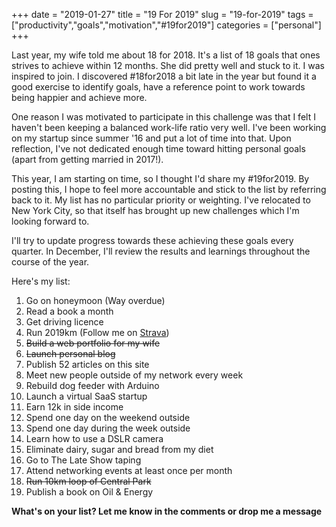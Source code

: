 +++ 
date = "2019-01-27"
title = "19 For 2019"
slug = "19-for-2019"
tags = ["productivity","goals","motivation","#19for2019"]
categories = ["personal"]
+++

Last year, my wife told me about 18 for 2018. It's a list of 18 goals that ones strives to achieve within 12 months. She did pretty well and stuck to it. I was inspired to join. I discovered #18for2018 a bit late in the year but found it a good exercise to identify goals, have a reference point to work towards being happier and achieve more. 

One reason I was motivated to participate in this challenge was that I felt I haven't been keeping a balanced work-life ratio very well. I've been  working on my startup since summer '16 and put a lot of time into that. Upon reflection, I've not dedicated enough time toward hitting personal goals (apart from getting married in 2017!).

This year, I am starting on time, so I thought I'd share my #19for2019. By posting this, I hope to feel more accountable and stick to the list by referring back to it. My list has no particular priority or weighting. I've relocated to New York City, so that itself has brought up new challenges which I'm looking forward to.

I'll try to update progress towards these achieving these goals every quarter. In December, I'll review the results and learnings throughout the course of the year.

Here's my list:

1. Go on honeymoon (Way overdue)
2. Read a book a month
3. Get driving licence
4. Run 2019km (Follow me on [Strava](https://www.strava.com/athletes/peterdoh))
5. ~~Build a web portfolio for my wife~~
6. ~~Launch personal blog~~
7. Publish 52 articles on this site
8. Meet new people outside of my network every week
9. Rebuild dog feeder with Arduino
10. Launch a virtual SaaS startup
11. Earn 12k in side income
12. Spend one day on the weekend outside
13. Spend one day during the week outside
14. Learn how to use a DSLR camera
15. Eliminate dairy, sugar and bread from my diet
16. Go to The Late Show taping
17. Attend networking events at least once per month
18. ~~Run 10km loop of Central Park~~
19. Publish a book on Oil & Energy

**What's on your list? Let me know in the comments or drop me a message**